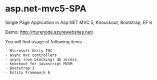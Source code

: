 asp.net-mvc5-SPA
================

Single Page Application in Asp.NET MVC 5, Knouckout, Bootstrap, EF 6

Demo: http://rturenode.azurewebsites.net/

 You will find usage of following items
 
    - Microsoft Unity IOC  
    - async mvc controllers
    - async (non blocking) db access
    - Knockout for javascript MVVM
    - Bootstrap 3
    - Entity Framework 6
